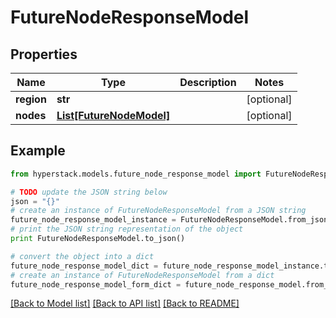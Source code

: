 # FutureNodeResponseModel


## Properties

Name | Type | Description | Notes
------------ | ------------- | ------------- | -------------
**region** | **str** |  | [optional] 
**nodes** | [**List[FutureNodeModel]**](FutureNodeModel.md) |  | [optional] 

## Example

```python
from hyperstack.models.future_node_response_model import FutureNodeResponseModel

# TODO update the JSON string below
json = "{}"
# create an instance of FutureNodeResponseModel from a JSON string
future_node_response_model_instance = FutureNodeResponseModel.from_json(json)
# print the JSON string representation of the object
print FutureNodeResponseModel.to_json()

# convert the object into a dict
future_node_response_model_dict = future_node_response_model_instance.to_dict()
# create an instance of FutureNodeResponseModel from a dict
future_node_response_model_form_dict = future_node_response_model.from_dict(future_node_response_model_dict)
```
[[Back to Model list]](../README.md#documentation-for-models) [[Back to API list]](../README.md#documentation-for-api-endpoints) [[Back to README]](../README.md)


